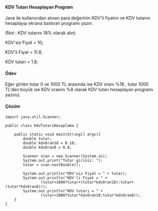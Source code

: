 #### KDV Tutarı Hesaplayan Program   
Java ile kullanıcıdan alınan para değerinin KDV'li fiyatını ve KDV tutarını hesaplayıp ekrana bastıran programı yazın.

(Not : KDV tutarını 18% olarak alın)

KDV'siz Fiyat = 10;

KDV'li Fiyat = 11.8;

KDV tutarı = 1.8;

#### Ödev   
Eğer girilen tutar 0 ve 1000 TL arasında ise KDV oranı %18 , tutar 1000 TL'den büyük ise KDV oranını %8 olarak KDV tutarı hesaplayan programı yazınız.
      
#### Çözüm   

```
import java.util.Scanner;

public class KdvTutariHesaplama {

    public static void main(String[] args){
        double tutar;
        double kdvOran18 = 0.18;
        double kdvOran8 = 0.8;

        Scanner scan = new Scanner(System.in);
        System.out.print("Tutar giriniz: ");
        tutar = scan.nextDouble();

        System.out.println("KDV'siz Fiyat = " + tutar);
        System.out.println("KDV'li Fiyat = " +
                (tutar<1000?tutar+(tutar*kdvOran18):tutar+(tutar*kdvOran8)));
        System.out.println("KDV tutarı = " +
                (tutar<1000?tutar*kdvOran18:tutar*kdvOran8));
    }
}
```
